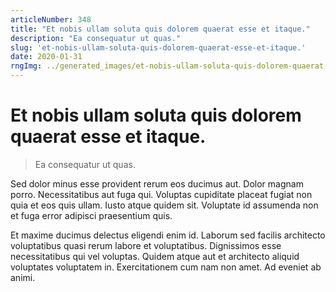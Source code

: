 ```yaml
---
articleNumber: 348
title: "Et nobis ullam soluta quis dolorem quaerat esse et itaque."
description: "Ea consequatur ut quas."
slug: 'et-nobis-ullam-soluta-quis-dolorem-quaerat-esse-et-itaque.'
date: 2020-01-31
rngImg: ../generated_images/et-nobis-ullam-soluta-quis-dolorem-quaerat-esse-et-itaque..jpg
---
```


# Et nobis ullam soluta quis dolorem quaerat esse et itaque.

> Ea consequatur ut quas.

Sed dolor minus esse provident rerum eos ducimus aut. Dolor magnam porro. Necessitatibus aut fuga qui. Voluptas cupiditate placeat fugiat non quia et eos quis ullam. Iusto atque quidem sit. Voluptate id assumenda non et fuga error adipisci praesentium quis.
 Et maxime ducimus delectus eligendi enim id. Laborum sed facilis architecto voluptatibus quasi rerum labore et voluptatibus. Dignissimos esse necessitatibus qui vel voluptas. Quidem atque aut et architecto aliquid voluptates voluptatem in. Exercitationem cum nam non amet. Ad eveniet ab animi.

